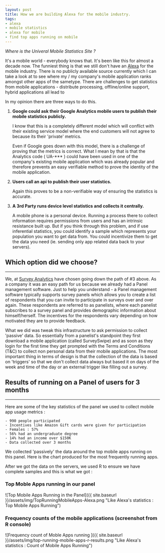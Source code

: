 ```yaml
---
layout: post
title: How we are building Alexa for the mobile industry.
tags:
- alexa
- mobile statistics
- alexa for mobile
- find top apps running on mobile
---
```


*Where is the Univeral Mobile Statistics Site ?*

It's a mobile world - everybody knows that. It's been like this for almost a decade now. The funniest thing is that we still don't have an [Alexa](http://www.Alexa.com) for the mobile industry. There is no publicly available source currently which I can take a look at to see where my / my company's mobile application ranks amongst other apps of the sametype. There are challenges to get statistics from mobile applications - distribute processing, offline/online support, hybrid applications all lead to 

In my opinion there are three ways to do this.  

1. **Google could ask their Google Analytics mobile users to publish their mobile statistics publicly.** 

	I know that this is a completely different model which will conflict with their existing service model where the end customers will not agree to because its their 'private' metrics. 

	Even if Google goes down with this model, there is a challenge of proving that the metrics is correct. What I mean by that is that the Analytics code ( UA-*** ) could have been used in one of the company's existing mobile application which was already popular and therefore prevents an easy verifiable method to prove the identity of the mobile application.

2. **Users call an api to publish their user statistics.**

	Again this proves to be a non-verifiable way of ensuring the statistics is accurate.

3. **A 3rd Party runs device level statistics and collects it centrally.**

	A mobile phone is a personal device.  Running a process there to collect information requires permissions from users and has an intrinsic resistance built up. But if you think through this problem, and if use inferential statistics, you could identify a sample which represents your population you want to get data from. You could incentivize them to get the data you need (ie. sending only app related data back to your servers).   

## Which option did we choose?
------------------------------
We, at [Survey Analytics](http://www.SurveyAnalytics.com) have chosen going down the path of #3 above. As a company it was an easy path for us because we already had a Panel management software. Just to help you understand -  a Panel management software typically supports survey panels which allows you to create a list of respondents that you can invite to participate in surveys over and over again. These respondents are referred to as panelists, where each panelist subscribes to a survey panel and provides demographic information about himself/herself. The incentives for the respondents vary depending on how motivated they are to provide feedback.

What we did was tweak this infrastructure to ask permission to collect 'passive' data.  So essentially from a panelist's standpoint they first download a mobile application (called SurveySwipe) and as soon as they login for the first time they get prompted with the Terms and Conditions (T&C) to collect non personal data from their mobile applications. The most important thing in terms of design is that the collection of the data is based on 'triggers' so that we don't collect data always but based it on days of the week and time of the day or an external trigger like filling out a survey.

## Results of running on a Panel of users for 3 months
-------------------------------------------------------

Here are some of the key statistics of the panel we used to collect mobile app usage metrics :
	
	- 990 people participated 
	- Incentives like Amazon Gift cards were given for participation 
	- Females : 57%
	- 56% had an undergraduate degree
	- 14% had an income over $150K
	- Data collected over 3 months

We collected 'passively' the data around the top mobile apps running on this panel. Here is the chart produced for the most frequently running apps.

After we got the data on the servers, we used R to ensure we have complete samples and this is what we got :

### Top Moble Apps running in our panel

![Top Mobile Apps Running in the Panel]({{ site.baseurl }}/assets/img/TopRunningMobileApps-Alexa.png "Like Alexa's statistics : Top Mobile Apps Running")

### Frequency counts of the mobile applications (screenshot from R console)

![Frequency count of Moble Apps running ]({{ site.baseurl }}/assets/img/top-running-mobile-apps-r-results.png "Like Alexa's statistics : Count of Mobile Apps Running")




 
	  
